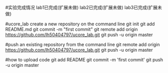#实验完成情况
    lab1已完成(扩展未做)
    lab2已完成(扩展未做)
    lab3已完成(扩展未做)

#ucore_lab
    create a new repository on the command line
    git init git add README.md git commit -m "first commit" git remote add origin https://github.com/lh50404797/ucore_lab.git 
    git push -u origin master

#push an existing repository from the command line
    git remote add origin https://github.com/lh50404797/ucore_lab.git git push -u origin master
    
#how to upload code
git add README
git commit -m 'first commit'
git push -u origin master